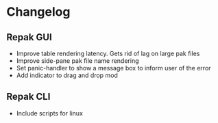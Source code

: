 # Changelog

## Repak GUI
- Improve table rendering latency. Gets rid of lag on large pak files
- Improve side-pane pak file name rendering
- Set panic-handler to show a message box to inform user of the error
- Add indicator to drag and drop mod
## Repak CLI
- Include scripts for linux